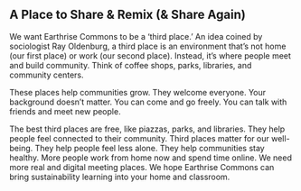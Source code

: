 ## A Place to Share & Remix (& Share Again)

We want Earthrise Commons to be a ‘third place.’ An idea coined by sociologist Ray Oldenburg, a third place is an environment that’s not home (our first place) or work (our second place). Instead, it’s where people meet and build community. Think of coffee shops, parks, libraries, and community centers.

These places help communities grow. They welcome everyone. Your background doesn’t matter. You can come and go freely. You can talk with friends and meet new people.

The best third places are free, like piazzas, parks, and libraries. They help people feel connected to their community. Third places matter for our well-being. They help people feel less alone. They help communities stay healthy. More people work from home now and spend time online. We need more real and digital meeting places. We hope Earthrise Commons can bring sustainability learning into your home and classroom.
